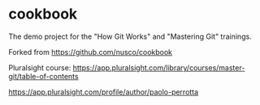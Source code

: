 # cookbook
The demo project for the "How Git Works" and "Mastering Git" trainings.

Forked from https://github.com/nusco/cookbook

Pluralsight course:
https://app.pluralsight.com/library/courses/master-git/table-of-contents

https://app.pluralsight.com/profile/author/paolo-perrotta
